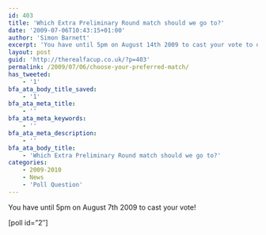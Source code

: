 ```yaml
---
id: 403
title: 'Which Extra Preliminary Round match should we go to?'
date: '2009-07-06T10:43:15+01:00'
author: 'Simon Barnett'
excerpt: 'You have until 5pm on August 14th 2009 to cast your vote to decide which of the Extra Preliminary Round matches we should go to.'
layout: post
guid: 'http://therealfacup.co.uk/?p=403'
permalink: /2009/07/06/choose-your-preferred-match/
has_tweeted:
    - '1'
bfa_ata_body_title_saved:
    - '1'
bfa_ata_meta_title:
    - ''
bfa_ata_meta_keywords:
    - ''
bfa_ata_meta_description:
    - ''
bfa_ata_body_title:
    - 'Which Extra Preliminary Round match should we go to?'
categories:
    - 2009-2010
    - News
    - 'Poll Question'
---
```


You have until 5pm on August 7th 2009 to cast your vote!

\[poll id=”2″\]